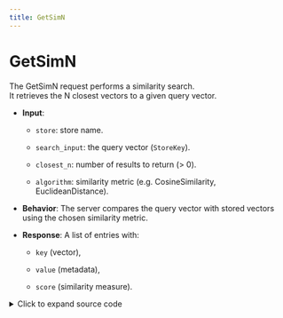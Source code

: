 ```yaml
---
title: GetSimN
---
```


# GetSimN

The GetSimN request performs a similarity search.  
It retrieves the N closest vectors to a given query vector.

* **Input**:

  * `store`: store name.

  * `search_input`: the query vector (`StoreKey`).

  * `closest_n`: number of results to return (> 0).

  * `algorithm`: similarity metric (e.g. CosineSimilarity, EuclideanDistance).

* **Behavior**: The server compares the query vector with stored vectors using the chosen similarity metric.

* **Response**: A list of entries with:

  * `key` (vector),

  * `value` (metadata),

  * `score` (similarity measure).

<details>
  <summary>Click to expand source code</summary>

  ```py
  import asyncio
  from grpclib.client import Channel
  from ahnlich_client_py.grpc.services.db_service import DbServiceStub
  from ahnlich_client_py.grpc.db import query as db_query
  from ahnlich_client_py.grpc import keyval
  from ahnlich_client_py.grpc.algorithm.algorithms import Algorithm


  async def get_simn():
    async with Channel(host="127.0.0.1", port=1369) as channel:
      client = DbServiceStub(channel)


      search_key = keyval.StoreKey(key=[5.0, 5.1, 3.4, 5.1, 4.9])


      response = await client.get_sim_n(
        db_query.GetSimN(
          store="test store",
          search_input=search_key,
          closest_n=3,
          algorithm=Algorithm.CosineSimilarity
        )
      )

      print(response.entries)  # [(key, value, score), ...]


  if __name__ == "__main__":
    asyncio.run(get_simn())
  ```
</details>